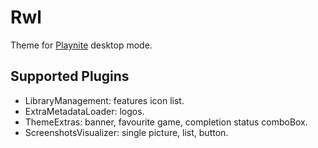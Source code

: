 # Rwl

Theme for [Playnite](https://playnite.link/) desktop mode.

## Supported Plugins
+ LibraryManagement: features icon list.
+ ExtraMetadataLoader: logos.
+ ThemeExtras: banner, favourite game, completion status comboBox.
+ ScreenshotsVisualizer: single picture, list, button.